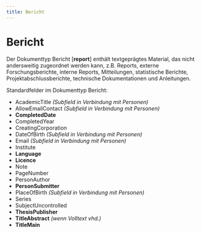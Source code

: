 ```yaml
---
title: Bericht
---
```


# Bericht

Der Dokumenttyp Bericht [**report**] enthält textgeprägtes Material, das nicht andersweitig zugeordnet
werden kann, z.B. Reports, externe Forschungsberichte, interne Reports, Mitteilungen, statistische
Berichte, Projektabschlussberichte, technische Dokumentationen und Anleitungen.

Standardfelder im Dokumenttyp Bericht:

* AcademicTitle *(Subfield in Verbindung mit Personen)*
* AllowEmailContact *(Subfield in Verbindung mit Personen)*
* **CompletedDate**
* CompletedYear
* CreatingCorporation
* DateOfBirth *(Subfield in Verbindung mit Personen)*
* Email *(Subfield in Verbindung mit Personen)*
* Institute
* **Language**
* **Licence**
* Note
* PageNumber
* PersonAuthor
* **PersonSubmitter**
* PlaceOfBirth *(Subfield in Verbindung mit Personen)*
* Series
* SubjectUncontrolled
* **ThesisPublisher**
* **TitleAbstract** *(wenn Volltext vhd.)*
* **TitleMain**
